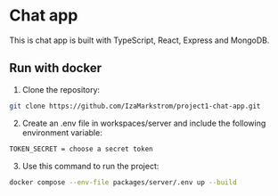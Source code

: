 # Chat app

This is chat app is built with TypeScript, React, Express and MongoDB. 
## Run with docker

1. Clone the repository:

```bash
git clone https://github.com/IzaMarkstrom/project1-chat-app.git
```
2. Create an .env file in workspaces/server and include the following environment variable:

```bash
TOKEN_SECRET = choose a secret token
```
3. Use this command to run the project:

```bash
docker compose --env-file packages/server/.env up --build
```
